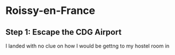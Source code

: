 # Roissy-en-France

## Step 1: Escape the CDG Airport
I landed with no clue on how I would be gettng to my hostel room in 